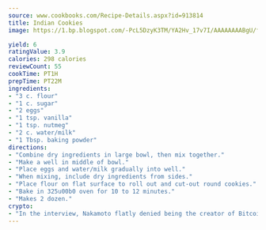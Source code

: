 ```yaml
---
source: www.cookbooks.com/Recipe-Details.aspx?id=913814
title: Indian Cookies
image: https://1.bp.blogspot.com/-PcL5DzyK3TM/YA2Hv_17v7I/AAAAAAAABgU/fyHeesSth_IZW9mL5lk6GxJO8cW8ksrGACLcBGAsYHQ/s320/12.png

yield: 6
ratingValue: 3.9
calories: 298 calories
reviewCount: 55
cookTime: PT1H
prepTime: PT22M
ingredients:
- "3 c. flour"
- "1 c. sugar"
- "2 eggs"
- "1 tsp. vanilla"
- "1 tsp. nutmeg"
- "2 c. water/milk"
- "1 Tbsp. baking powder"
directions:
- "Combine dry ingredients in large bowl, then mix together."
- "Make a well in middle of bowl."
- "Place eggs and water/milk gradually into well."
- "When mixing, include dry ingredients from sides."
- "Place flour on flat surface to roll out and cut-out round cookies."
- "Bake in 325u00b0 oven for 10 to 12 minutes."
- "Makes 2 dozen."
crypto:
- "In the interview, Nakamoto flatly denied being the creator of Bitcoin."
---
```

